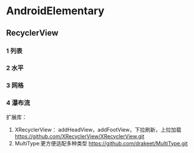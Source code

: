 # AndroidElementary



## RecyclerView
### 1 列表
### 2 水平
### 3 网格
### 4 瀑布流

扩展库：
1. XRecyclerView： addHeadView，addFootView，下拉刷新，上拉加载 https://github.com/XRecyclerView/XRecyclerView.git
2. MultiType:更方便适配多种类型                                https://github.com/drakeet/MultiType.git
